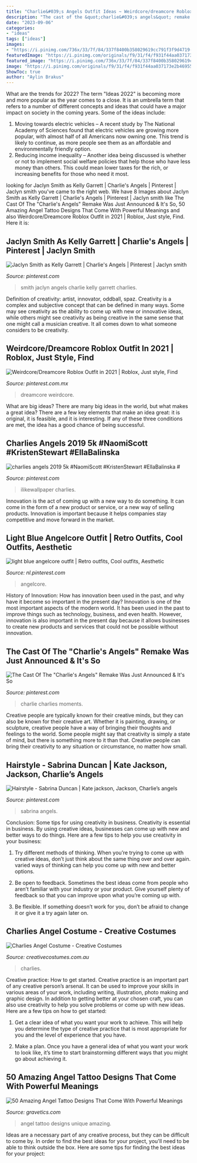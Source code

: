 ```yaml
---
title: "Charlie&#039;s Angels Outfit Ideas ~ Weirdcore/dreamcore Roblox Outfit In 2021"
description: "The cast of the &quot;charlie&#039;s angels&quot; remake was just announced &amp; it&#039;s so"
date: "2023-09-06"
categories:
- "ideas"
tags: ["ideas"]
images:
- "https://i.pinimg.com/736x/33/7f/84/337f8400b358029619cc791f3f9d4719--duncan-hair-ideas.jpg"
featuredImage: "https://i.pinimg.com/originals/f9/31/f4/f931f44aa037173e2b46955bdb238346.jpg"
featured_image: "https://i.pinimg.com/736x/33/7f/84/337f8400b358029619cc791f3f9d4719--duncan-hair-ideas.jpg"
image: "https://i.pinimg.com/originals/f9/31/f4/f931f44aa037173e2b46955bdb238346.jpg"
ShowToc: true
author: "Aylin Brakus"
---
```



What are the trends for 2022?
The term "Ideas 2022" is becoming more and more popular as the year comes to a close. It is an umbrella term that refers to a number of different concepts and ideas that could have a major impact on society in the coming years. Some of the ideas include: 
1) Moving towards electric vehicles – A recent study by The National Academy of Sciences found that electric vehicles are growing more popular, with almost half of all Americans now owning one. This trend is likely to continue, as more people see them as an affordable and environmentally friendly option. 
2) Reducing income inequality – Another idea being discussed is whether or not to implement social welfare policies that help those who have less money than others. This could mean lower taxes for the rich, or increasing benefits for those who need it most.

	

		
looking for Jaclyn Smith as Kelly Garrett | Charlie&#039;s Angels | Pinterest | Jaclyn smith you've came to the right web. We have 8 Images about Jaclyn Smith as Kelly Garrett | Charlie&#039;s Angels | Pinterest | Jaclyn smith like The Cast Of The &quot;Charlie&#039;s Angels&quot; Remake Was Just Announced &amp; It&#039;s So, 50 Amazing Angel Tattoo Designs That Come With Powerful Meanings and also Weirdcore/Dreamcore Roblox Outfit in 2021 | Roblox, Just style, Find. Here it is:
		
    
## Jaclyn Smith As Kelly Garrett | Charlie&#039;s Angels | Pinterest | Jaclyn Smith

<img loading=lazy src="https://s-media-cache-ak0.pinimg.com/736x/50/ee/51/50ee51f7bc64bcc71dc0fdd4280ad0c1.jpg" onerror="this.onerror=null;this.src='https://tse4.mm.bing.net/th?id=OIP.-Skro1AsCdBIIfww6BoexwHaJs&amp;pid=15.1';" alt="Jaclyn Smith as Kelly Garrett | Charlie&#039;s Angels | Pinterest | Jaclyn smith">

_Source: pinterest.com_

>smith jaclyn angels charlie kelly garrett charlies. 

	

Definition of creativity: artist, innovator, oddball, spaz.
Creativity is a complex and subjective concept that can be defined in many ways. Some may see creativity as the ability to come up with new or innovative ideas, while others might see creativity as being creative in the same sense that one might call a musician creative. It all comes down to what someone considers to be creativity.

    
## Weirdcore/Dreamcore Roblox Outfit In 2021 | Roblox, Just Style, Find

<img loading=lazy src="https://i.pinimg.com/originals/f9/31/f4/f931f44aa037173e2b46955bdb238346.jpg" onerror="this.onerror=null;this.src='https://tse3.mm.bing.net/th?id=OIP.pnbvoSAwteaXEnyJqz7_0wHaKO&amp;pid=15.1';" alt="Weirdcore/Dreamcore Roblox Outfit in 2021 | Roblox, Just style, Find">

_Source: pinterest.com.mx_

>dreamcore weirdcore. 

	

What are big ideas?
There are many big ideas in the world, but what makes a great idea? There are a few key elements that make an idea great: it is original, it is feasible, and it is interesting. If any of these three conditions are met, the idea has a good chance of being successful.

    
## Charlies Angels 2019 5k #NaomiScott #KristenStewart #EllaBalinska #

<img loading=lazy src="https://i.pinimg.com/originals/cb/f5/fa/cbf5fa5390f3ada8498d6f12759b6c6c.jpg" onerror="this.onerror=null;this.src='https://tse4.mm.bing.net/th?id=OIP.c6h2gd3Q0WyzCKLmeFLPfgHaQC&amp;pid=15.1';" alt="charlies angels 2019 5k #NaomiScott #KristenStewart #EllaBalinska #">

_Source: pinterest.com_

>ilikewallpaper charlies. 

	

Innovation is the act of coming up with a new way to do something. It can come in the form of a new product or service, or a new way of selling products. Innovation is important because it helps companies stay competitive and move forward in the market.

    
## Light Blue Angelcore Outfit | Retro Outfits, Cool Outfits, Aesthetic

<img loading=lazy src="https://i.pinimg.com/736x/da/fc/8f/dafc8f61d87e2a87264c50ab8fa1cfae.jpg" onerror="this.onerror=null;this.src='https://tse1.mm.bing.net/th?id=OIP.unGYfQDE9estvULoYgBrbgHaHx&amp;pid=15.1';" alt="light blue angelcore outfit | Retro outfits, Cool outfits, Aesthetic">

_Source: nl.pinterest.com_

>angelcore. 

	

History of Innovation: How has innovation been used in the past, and why have it become so important in the present day?
Innovation is one of the most important aspects of the modern world. It has been used in the past to improve things such as technology, business, and even health. However, innovation is also important in the present day because it allows businesses to create new products and services that could not be possible without innovation.

    
## The Cast Of The &quot;Charlie&#039;s Angels&quot; Remake Was Just Announced &amp; It&#039;s So

<img loading=lazy src="https://i.pinimg.com/736x/f6/e6/2e/f6e62e9dacbf87a90070b23eb42f390c.jpg" onerror="this.onerror=null;this.src='https://tse3.mm.bing.net/th?id=OIP.WTT1vtL3ZV98XTqGnJ0u8QHaKA&amp;pid=15.1';" alt="The Cast Of The &quot;Charlie&#039;s Angels&quot; Remake Was Just Announced &amp; It&#039;s So">

_Source: pinterest.com_

>charlie charlies moments. 

	

Creative people are typically known for their creative minds, but they can also be known for their creative art. Whether it is painting, drawing, or sculpture, creative people have a way of bringing their thoughts and feelings to the world. Some people might say that creativity is simply a state of mind, but there is something more to it than that. Creative people can bring their creativity to any situation or circumstance, no matter how small.

    
## Hairstyle - Sabrina Duncan | Kate Jackson, Jackson, Charlie’s Angels

<img loading=lazy src="https://i.pinimg.com/736x/33/7f/84/337f8400b358029619cc791f3f9d4719--duncan-hair-ideas.jpg" onerror="this.onerror=null;this.src='https://tse4.mm.bing.net/th?id=OIP.wubwQBEZ71_Z8PSQPhAA7gHaFR&amp;pid=15.1';" alt="Hairstyle - Sabrina Duncan | Kate jackson, Jackson, Charlie’s angels">

_Source: pinterest.com_

>sabrina angels. 

	

Conclusion: Some tips for using creativity in business.
Creativity is essential in business. By using creative ideas, businesses can come up with new and better ways to do things. Here are a few tips to help you use creativity in your business:
1. Try different methods of thinking. When you’re trying to come up with creative ideas, don’t just think about the same thing over and over again. varied ways of thinking can help you come up with new and better options.

2. Be open to feedback. Sometimes the best ideas come from people who aren’t familiar with your industry or your product. Give yourself plenty of feedback so that you can improve upon what you’re coming up with.

3. Be flexible. If something doesn’t work for you, don’t be afraid to change it or give it a try again later on.

    
## Charlies Angel Costume - Creative Costumes

<img loading=lazy src="https://www.creativecostumes.com.au/wp-content/uploads/2012/01/costumes-for-website-012.jpg" onerror="this.onerror=null;this.src='https://tse1.mm.bing.net/th?id=OIP.YtauwJe-8IvTo5tuefQB7QHaJ4&amp;pid=15.1';" alt="Charlies Angel Costume - Creative Costumes">

_Source: creativecostumes.com.au_

>charlies. 

	

Creative practice: How to get started.
Creative practice is an important part of any creative person’s arsenal. It can be used to improve your skills in various areas of your work, including writing, illustration, photo making and graphic design. In addition to getting better at your chosen craft, you can also use creativity to help you solve problems or come up with new ideas. Here are a few tips on how to get started:
1. Get a clear idea of what you want your work to achieve. This will help you determine the type of creative practice that is most appropriate for you and the level of experience that you have.

2. Make a plan. Once you have a general idea of what you want your work to look like, it’s time to start brainstorming different ways that you might go about achieving it.

    
## 50 Amazing Angel Tattoo Designs That Come With Powerful Meanings

<img loading=lazy src="https://www.gravetics.com/wp-content/uploads/2017/07/Unique-Black-Little-Angel-With-Dat-Of-Birth.jpg" onerror="this.onerror=null;this.src='https://tse4.mm.bing.net/th?id=OIP.AIrLCJ9X_em9KahM3vfhTwHaJ4&amp;pid=15.1';" alt="50 Amazing Angel Tattoo Designs That Come With Powerful Meanings">

_Source: gravetics.com_

>angel tattoo designs unique amazing. 

	

Ideas are a necessary part of any creative process, but they can be difficult to come by. In order to find the best ideas for your project, you'll need to be able to think outside the box. Here are some tips for finding the best ideas for your project: 

